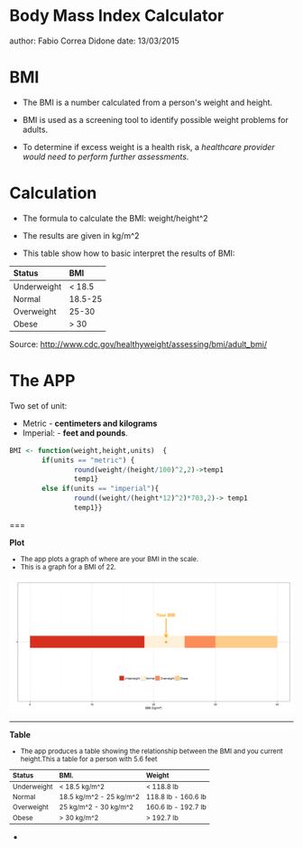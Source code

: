 Body Mass Index Calculator
========================================================
author: Fabio Correa Didone
date: 13/03/2015 

BMI
========================================================


- The BMI is a number calculated from a person's weight and height.   


- BMI is used as a screening tool to identify possible weight problems for adults.  


- To determine if excess weight is a health risk, a _healthcare provider would need to perform further assessments._ 

Calculation
========================================================

- The formula to calculate the BMI: weight/height^2
 
- The results are given in kg/m^2

- This table show how to basic interpret the results of BMI:
 

|Status      |BMI     |
|:-----------|:-------|
|Underweight |< 18.5  |
|Normal      |18.5-25 |
|Overweight  |25-30   |
|Obese       |> 30    |

Source: <http://www.cdc.gov/healthyweight/assessing/bmi/adult_bmi/>


The APP
========================================================

Two set of unit:

- Metric - **centimeters and kilograms** 
- Imperial: - **feet and pounds**.



```r
BMI <- function(weight,height,units)  { 
        if(units == "metric") {
                round(weight/(height/100)^2,2)->temp1
                temp1}
        else if(units == "imperial"){
                round((weight/(height*12)^2)*703,2)-> temp1
                temp1}}
```


===

**Plot**
<small>
- The app  plots a graph of where are your BMI in the scale.
- This is a graph for a BMI of 22.
</small>

![plot of chunk unnamed-chunk-3](BMI-figure/unnamed-chunk-3-1.png) 

***

**Table**
<small> 
- The app produces a table showing the relationship between the BMI and you current height.This a table for a person with 5.6 feet 



|Status      |BMI.                    |Weight              |
|:-----------|:-----------------------|:-------------------|
|Underweight |< 18.5 kg/m^2           |< 118.8 lb          |
|Normal      |18.5 kg/m^2 - 25 kg/m^2 |118.8 lb - 160.6 lb |
|Overweight  |25 kg/m^2 - 30 kg/m^2   |160.6 lb - 192.7 lb |
|Obese       |> 30 kg/m^2             |> 192.7 lb          |
 </small>

-
